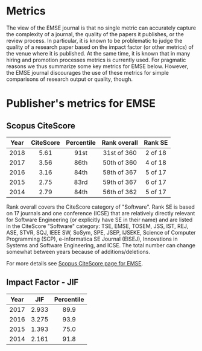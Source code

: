 # Metrics
The view of the EMSE journal is that no single metric can accurately capture the complexity of a journal, the quality of the papers it publishes, or the review process. In particular, it is known to be problematic to judge the quality of a research paper based on the impact factor (or other metrics) of the venue where it is published. At the same time, it is known that in many hiring and promotion processes metrics is currently used. For pragmatic reasons we thus summarize some key metrics for EMSE below. However, the EMSE journal discourages the use of these metrics for simple comparisons of research output or quality, though.

# Publisher's metrics for EMSE

## Scopus CiteScore

| Year     | CiteScore     | Percentile  | Rank overall | Rank SE      |
| -------- |:-------------:|:-----------:|:------------:|:------------:|
| 2018     | 5.61          | 91st        | 31st of 360  | 2 of 18      |
| 2017     | 3.56          | 86th        | 50th of 360  | 4 of 18      |
| 2016     | 3.16          | 84th        | 58th of 367  | 5 of 17      |
| 2015     | 2.75          | 83rd        | 59th of 367  | 6 of 17      |
| 2014     | 2.79          | 84th        | 56th of 362  | 5 of 17      |

Rank overall covers the CiteScore category of "Software". Rank SE is based on 17 journals and one conference (ICSE) that are relatively directly relevant for Software Engineering (or explicitly have SE in their name) and are listed in the CiteScore "Software" category: TSE, EMSE, TOSEM, JSS, IST, REJ, ASE, STVR, SQJ, IEEE SW, SoSym, SPE, JSEP, IJSEKE, Science of Computer Programming (SCP), e-informatica SE Journal (EISEJ), Innovations in Systems and Software Engineering, and ICSE. The total number can change somewhat between years because of additions/deletions.

For more details see [Scopus CiteScore page for EMSE](https://www.scopus.com/sourceid/18650#tabs=1).

## Impact Factor - JIF

| Year     | JIF    | Percentile |
| -------- |:------:|:----------:|
| 2017     | 2.933  | 89.9       |
| 2016     | 3.275  | 93.9       |
| 2015     | 1.393  | 75.0       |
| 2014     | 2.161  | 91.8       |

